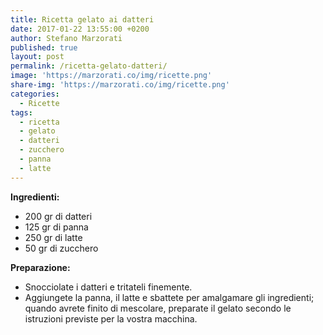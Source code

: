 ```yaml
---
title: Ricetta gelato ai datteri
date: 2017-01-22 13:55:00 +0200
author: Stefano Marzorati
published: true
layout: post
permalink: /ricetta-gelato-datteri/
image: 'https://marzorati.co/img/ricette.png'
share-img: 'https://marzorati.co/img/ricette.png'
categories:
  - Ricette
tags:
  - ricetta
  - gelato
  - datteri
  - zucchero
  - panna
  - latte
---
```

**Ingredienti:**   

  - 200 gr di datteri
  - 125 gr di panna
  - 250 gr di latte
  - 50 gr di zucchero
  
**Preparazione:**   
  
* Snocciolate i datteri e tritateli finemente.   
* Aggiungete la panna, il latte e sbattete per amalgamare gli ingredienti; quando avrete finito di mescolare, preparate il gelato secondo le istruzioni previste per la vostra macchina.   